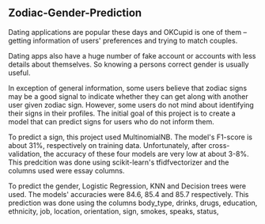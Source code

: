 ## Zodiac-Gender-Prediction

Dating applications are popular these days and OKCupid is one of them – getting information of users' preferences and trying to match couples. 

Dating apps also have a huge number of fake account or accounts with less details about themselves. So knowing a persons correct gender is usually useful.

In exception of general information, some users believe that zodiac signs may be a good signal to indicate whether they can get along with another user given zodiac sign. However, some users do not mind about identifying their signs in their profiles. The initial goal of this project is to create a model that can predict signs for users who do not inform them.

To predict a sign, this project used MultinomialNB. The model's F1-score is about 31%, respectively on training data. Unfortunately, after cross-validation, the accuracy of these four models are very low at about 3-8%. This predcition was done using scikit-learn's tfidfvectorizer and the columns used were essay columns. 

To predict the gender, Logistic Regression, KNN and Decision trees were used. The models' accuracies were 84.6, 85.4 and 85.7 respectively. This prediction was done using the columns body_type,	drinks,	drugs, education,	ethnicity, job,	location,	orientation, sign, smokes, speaks, status,
